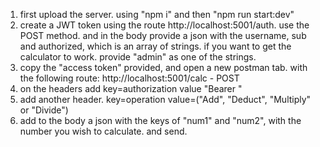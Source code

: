 1. first upload the server. using "npm i" and then "npm run start:dev"
2. create a JWT token using the route http://localhost:5001/auth. 
use the POST method. and in the body provide a json with the username, sub and authorized, which is an array of strings.
if you want to get the calculator to work. provide "admin" as one of the strings.
3. copy the "access token" provided, and open a new postman tab. with the following route: http://localhost:5001/calc - POST
4. on the headers add key=authorization value "Bearer <token>"
5. add another header. key=operation value=("Add", "Deduct", "Multiply" or "Divide")
6. add to the body a json with the keys of "num1" and "num2", with the number you wish to calculate. and send.
